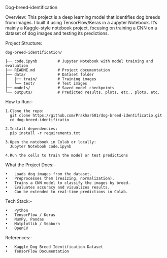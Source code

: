 Dog-breed-identification

Overview:
This project is a deep learning model that identifies dog breeds from images. I built it using TensorFlow/Keras in a Jupyter Notebook. It’s mainly a Kaggle-style notebook project, focusing on training a CNN on a dataset of dog images and testing its predictions.

Project Structure:

    dog-breed-identification/

    ├── code.ipynb         # Jupyter Notebook with model training and evaluation
    ├── README.md          # Project documentation
    ├── data/              # Dataset folder
    │   ├── train/         # Training images
    │   └── test/          # Test images
    ├── models/            # Saved model checkpoints
    └── outputs/           # Predicted results, plots, etc., plots, etc.

How to Run:-

    1.Clone the repo:
      git clone https://github.com/Prakhar601/dog-breed-identificatio.git
      cd dog-breed-identificatio

    2.Install dependencies:
      pip install -r requirements.txt

    3.Open the notebook in Colab or locally:
      Jupyter Notebook code.ipynb

    4.Run the cells to train the model or test predictions

What the Project Does:-

	•	Loads dog images from the dataset.
	•	Preprocesses them (resizing, normalization).
	•	Trains a CNN model to classify the images by breed.
	•	Evaluates accuracy and visualizes results.
	•	Can be extended to real-time predictions in Colab.

Tech Stack:-

    •	Python
	•	TensorFlow / Keras
	•	NumPy, Pandas
	•	Matplotlib / Seaborn
	•	OpenCV

 References:-

	•	Kaggle Dog Breed Identification Dataset
	•	TensorFlow Documentation

